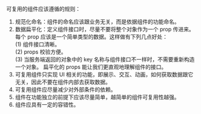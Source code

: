 可复用的组件应该遵循的规则： 

1. 规范化命名：组件的命名应该跟业务无关，而是依据组件的功能命名。
2. 数据扁平化：定义组件接口时，尽量不要将整个对象作为一个 prop 传进来。每个 prop 应该是一个简单类型的数据。这样做有下列几点好处：  
   (1) 组件接口清晰。  
   (2) props 校验方便。  
   (3) 当服务端返回的对象中的 key 名称与组件接口不一样时，不需要重新构造一个对象。
扁平化的 props 能让我们更直观地理解组件的接口。
3. 可复用组件只实现 UI 相关的功能，即展示、交互、动画，如何获取数据跟它无关，因此不要在组件内部去获取数据。
4. 可复用组件应尽量减少对外部条件的依赖。
5. 组件在功能独立的前提下应该尽量简单，越简单的组件可复用性越强。
6. 组件应具有一定的容错性。
